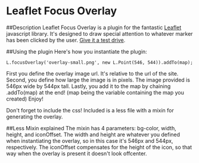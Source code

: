 Leaflet Focus Overlay
=====================

##Description
Leaflet Focus Overlay is a plugin for the fantastic [Leaflet][1] javascript library.
It's designed to draw special attention to whatever marker has been clicked by
the user. [Give it a test drive][2].

##Using the plugin
Here's how you instantiate the plugin:
```
L.focusOverlay('overlay-small.png', new L.Point(546, 544)).addTo(map);
```

First you define the overlay image url. It's relative to the url of the site.
Second, you define how large the image is in pixels. The image provided is
546px wide by 544px tall. Lastly, you add it to the map by chaining .addTo(map)
at the end! (map being the variable containing the map you created) Enjoy!

Don't forget to include the css! Included is a less file with a mixin for
generating the overlay. 

##Less Mixin explained
The mixin has 4 parameters: bg-color, width, height, and iconOffset. The width
and height are whatever you defined when instantiating the overlay, so in this
case it's 546px and 544px, respectively. The iconOffset compensates for the height
of the icon, so that way when the overlay is present it doesn't look offcenter.

[1]: http://leaflet.cloudemade.com
[2]: http://fightthecurrent.org/leaflet-focus-overlay/example/map.html
